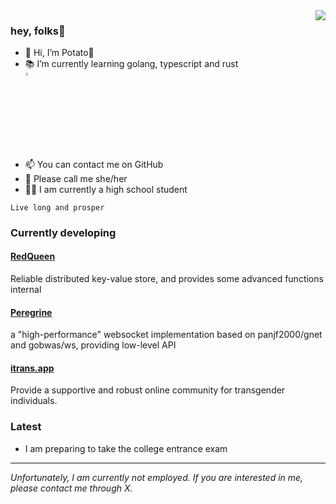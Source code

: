 <img align="right" src="https://github-readme-stats.vercel.app/api?username=PotatoCloud&show_icons=true&icon_color=CE1D2D&text_color=718096&hide_title=false" />

### hey, folks👋

- 🖖 Hi, I’m Potato🥔
- 📚 I’m currently learning golang, typescript and rust<img style="display: flex; align-items: center;" src="https://go.dev/blog/go-brand/Go-Logo/PNG/Go-Logo_Aqua.png" width="3.5%" height="auto">
- 📫 You can contact me on GitHub
- 👩 Please call me she/her
- 👩‍🎓 I am currently a high school student

`Live long and prosper`

### Currently developing

#### [RedQueen](https://github.com/RealFax/RedQueen)
Reliable distributed key-value store, and provides some advanced functions internal

#### [Peregrine](https://github.com/RealFax/peregrine)
a "high-performance" websocket implementation based on panjf2000/gnet and gobwas/ws, providing low-level API

#### [itrans.app](https://itrans.app)
Provide a supportive and robust online community for transgender individuals.

### Latest
- I am preparing to take the college entrance exam


------

_Unfortunately, I am currently not employed. If you are interested in me, please contact me through X._
